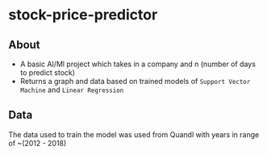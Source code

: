 # stock-price-predictor

## About
- A basic AI/Ml project which takes in a company and n (number of days to predict stock) 
- Returns a graph and data based on trained models of `Support Vector Machine` and `Linear Regression`

## Data
The data used to train the model was used from Quandl with years in range of ~(2012 - 2018)
